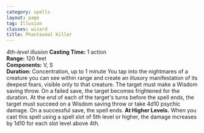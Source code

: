 ```yaml
---
category: spells
layout: page
tag: Illusion
classes: wizard
title: Phantasmal Killer 
---
```

_4th-level illusion_ 
**Casting Time:** 1 action    
**Range:** 120 feet    
**Components:** V, S    
**Duration:** Concentration, up to 1 minute 
You tap into the nightmares of a creature you can see within range and create an illusory manifestation of its deepest fears, visible only to that creature. The target must make a Wisdom saving throw. On a failed save, the target becomes frightened for the duration. At the end of each of the target's turns before the spell ends, the target must succeed on a Wisdom saving throw or take 4d10 psychic damage. On a successful save, the spell ends. 
**At Higher Levels.** When you cast this spell using a spell slot of 5th level or higher, the damage increases by 1d10 for each slot level above 4th.